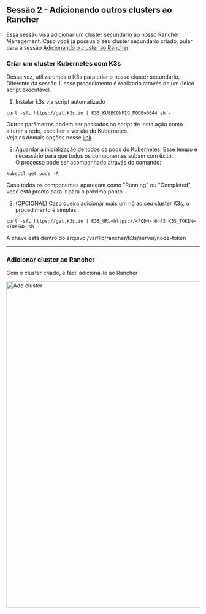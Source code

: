 ## Sessão 2 - Adicionando outros clusters ao Rancher
Essa sessão visa adicionar um cluster secundário ao nosso Rancher Management.
Caso você já possua o seu cluster secundário criado, pular para a sessão [Adicionando o cluster ao Rancher](https://github.com/SUSEBrSalesEngineer/rancher-workshop/blob/main/sessao2/passos.md#adicionar-cluster-ao-rancher).

### Criar um cluster Kubernetes com K3s
Dessa vez, utilizaremos o K3s para criar o nosso cluster secundário.
Diferente da sessão 1, esse procedimento é realizado através de um único script executável.

1. Instalar k3s via script automatizado
```
curl -sfL https://get.k3s.io | K3S_KUBECONFIG_MODE=0644 sh -
```
Outros parâmetros podem ser passados ao script de instalação como alterar a rede, escolher a versão do Kubernetes.<br/> Veja as demais opções nesse [link](https://rancher.com/docs/k3s/latest/en/installation/install-options/)

2. Aguardar a inicialização de todos os pods do Kubernetes. Esse tempo é necessário para que todos os componentes subam com êxito.<br/>
O processo pode ser acompanhado através do comando: 
```
kubectl get pods -A
```
Caso todos os componentes apareçam como "Running" ou "Completed", você está pronto para ir para o próximo ponto.

3. (OPCIONAL) Caso queira adicionar mais um nó ao seu cluster K3s, o procedimento é simples.
```
curl -sfL https://get.k3s.io | K3S_URL=https://<FQDN>:6443 K3S_TOKEN=<TOKEN> sh -
```
A chave está dentro do arquivo /var/lib/rancher/k3s/server/node-token

---
### Adicionar cluster ao Rancher
Com o cluster criado, é fácil adicioná-lo ao Rancher

<p>
  <img src="https://github.com/SUSEBrSalesEngineer/rancher-workshop/blob/main/img/cluster-add.mp4" width="850" title="Add cluster">
</p>
